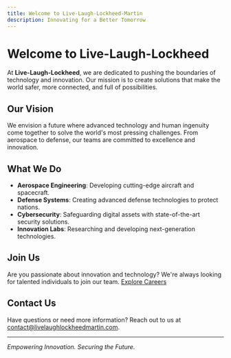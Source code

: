 ```yaml
---
title: Welcome to Live-Laugh-Lockheed-Martin
description: Innovating for a Better Tomorrow
---
```


# Welcome to Live-Laugh-Lockheed

At **Live-Laugh-Lockheed**, we are dedicated to pushing the boundaries of technology and innovation. Our mission is to create solutions that make the world safer, more connected, and full of possibilities.

## Our Vision

We envision a future where advanced technology and human ingenuity come together to solve the world's most pressing challenges. From aerospace to defense, our teams are committed to excellence and innovation.

## What We Do

- **Aerospace Engineering**: Developing cutting-edge aircraft and spacecraft.
- **Defense Systems**: Creating advanced defense technologies to protect nations.
- **Cybersecurity**: Safeguarding digital assets with state-of-the-art security solutions.
- **Innovation Labs**: Researching and developing next-generation technologies.

## Join Us

Are you passionate about innovation and technology? We're always looking for talented individuals to join our team. [Explore Careers](#)

## Contact Us

Have questions or need more information? Reach out to us at [contact@livelaughlockheedmartin.com](mailto:contact@livelaughlockheedmartin.com).

---

*Empowering Innovation. Securing the Future.*
